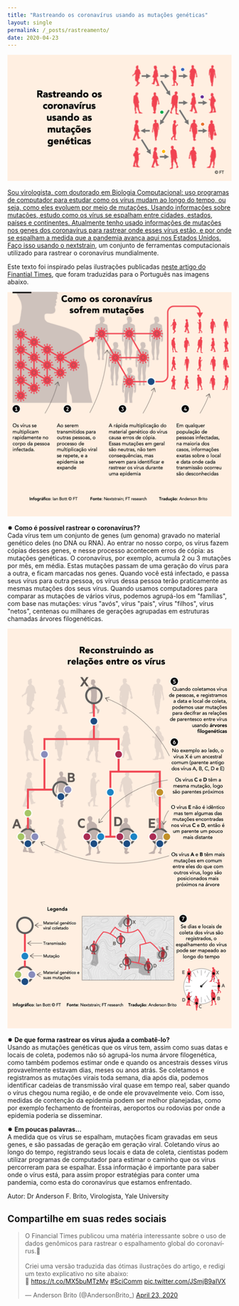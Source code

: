 ```yaml
---
title: "Rastreando os coronavírus usando as mutações genéticas"
layout: single
permalink: /_posts/rastreamento/
date: 2020-04-23
---
```


<a href="https://bit.ly/COVID-rastreamento"><img src="/assets/images/rastreamento.png" width="700">

Sou virologista, com doutorado em Biologia Computacional: uso programas de computador para estudar como os vírus mudam ao longo do tempo, ou seja, como eles evoluem por meio de mutações. Usando informações sobre mutações, estudo como os vírus se espalham entre cidades, estados, países e continentes. Atualmente tenho usado informações de mutações nos genes dos coronavírus para rastrear onde esses vírus estão, e por onde se espalham a medida que a pandemia avança aqui nos Estados Unidos. Faço isso usando o [nextstrain](https://nextstrain.org/ncov/global?animate=2019-12-08,2020-04-24,0,0,15000&p=grid), um conjunto de ferramentas computacionais utilizado para rastrear o coronavírus mundialmente.

Este texto foi inspirado pelas ilustrações publicadas [neste artigo do Finantial Times](https://www.ft.com/content/d34097f0-e2c3-41a7-b3c7-9c1eb0f9df92), que foram traduzidas para o Português nas imagens abaixo.

<img src="/assets/images/rastreamento-parte1.png">

✹ **Como é possível rastrear o coronavírus??**<br />
Cada vírus tem um conjunto de genes (um genoma) gravado no material genético deles (no DNA ou RNA). Ao entrar no nosso corpo, os vírus fazem cópias desses genes, e nesse processo acontecem erros de cópia: as mutações genéticas. O coronavírus, por exemplo, acumula 2 ou 3 mutações por mês, em média. Estas mutações passam de uma geração do vírus para a outra, e ficam marcadas nos genes. Quando você está infectado, e passa seus vírus para outra pessoa, os vírus dessa pessoa terão praticamente as mesmas mutações dos seus vírus. Quando usamos computadores para comparar as mutações de vários vírus, podemos agrupá-los em "famílias", com base nas mutações: vírus "avós", vírus "pais", vírus "filhos", vírus "netos", centenas ou milhares de gerações agrupadas em estruturas chamadas árvores filogenéticas.

<img src="/assets/images/rastreamento-parte2.png">

✹ **De que forma rastrear os vírus ajuda a combatê-lo?**<br />
Usando as mutações genéticas que os vírus tem, assim como suas datas e locais de coleta, podemos não só agrupá-los numa árvore filogenética, como também podemos estimar onde e quando os ancestrais desses vírus provavelmente estavam dias, meses ou anos atrás. Se coletamos e registramos as mutações virais toda semana, dia após dia, podemos identificar cadeias de transmissão viral quase em tempo real, saber quando o vírus chegou numa região, e de onde ele provavelmente veio. Com isso, medidas de contenção da epidemia podem ser melhor planejadas, como por exemplo fechamento de fronteiras, aeroportos ou rodovias por onde a epidemia poderia se disseminar.


✹ **Em poucas palavras...**<br />
A medida que os vírus se espalham, mutações ficam gravadas em seus genes, e são passadas de geração em geração viral. Coletando vírus ao longo do tempo, registrando seus locais e data de coleta, cientistas podem utilizar programas de computador para estimar o caminho que os vírus percorreram para se espalhar. Essa informação é importante para saber onde o vírus está, para assim propor estratégias para conter uma pandemia, como esta do coronavírus que estamos enfrentado.


Autor: Dr Anderson F. Brito, Virologista, Yale University

## Compartilhe em suas redes sociais
<blockquote class="twitter-tweet"><p lang="pt" dir="ltr">O Financial Times publicou uma matéria interessante sobre o uso de dados genômicos para rastrear o espalhamento global do coronavírus.🧬<br><br>Criei uma versão traduzida das ótimas ilustrações do artigo, e redigi um texto explicativo no site abaixo:<br>🔗 <a href="https://t.co/MX5buMTzMv">https://t.co/MX5buMTzMv</a> <a href="https://twitter.com/hashtag/SciComm?src=hash&amp;ref_src=twsrc%5Etfw">#SciComm</a> <a href="https://t.co/JSmjB9aIVX">pic.twitter.com/JSmjB9aIVX</a></p>&mdash; Anderson Brito (@AndersonBrito_) <a href="https://twitter.com/AndersonBrito_/status/1253214379018989568?ref_src=twsrc%5Etfw">April 23, 2020</a></blockquote> <script async src="https://platform.twitter.com/widgets.js" charset="utf-8"></script>

